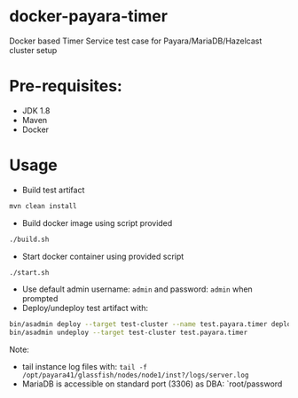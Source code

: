# docker-payara-timer
Docker based Timer Service test case for Payara/MariaDB/Hazelcast cluster setup

# Pre-requisites:
* JDK 1.8
* Maven
* Docker

# Usage

* Build test artifact
```bash
mvn clean install
```
* Build docker image using script provided
```bash
./build.sh
```
* Start docker container using provided script
```bash
./start.sh
```
* Use default admin username: `admin` and password: `admin` when prompted
* Deploy/undeploy test artifact with:
```bash
bin/asadmin deploy --target test-cluster --name test.payara.timer deployments/test.payara.timer.ear-1.0.0-SNAPSHOT.ear
bin/asadmin undeploy --target test-cluster test.payara.timer
```

Note: 
- tail instance log files with: `tail -f /opt/payara41/glassfish/nodes/node1/inst?/logs/server.log`
- MariaDB is accessible on standard port (3306) as DBA: `root/password


